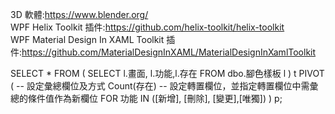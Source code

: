 3D 軟體:https://www.blender.org/  
WPF Helix Toolkit 插件:https://github.com/helix-toolkit/helix-toolkit  
WPF Material Design In XAML Toolkit 插件:https://github.com/MaterialDesignInXAML/MaterialDesignInXamlToolkit  

SELECT *
FROM (
	SELECT l.畫面, l.功能,l.存在
	FROM dbo.腳色樣板 l
) t 
PIVOT (
	-- 設定彙總欄位及方式
	Count(存在) 
	-- 設定轉置欄位，並指定轉置欄位中需彙總的條件值作為新欄位
	FOR 功能 IN ([新增], [刪除], [變更],[唯獨])
) p;
